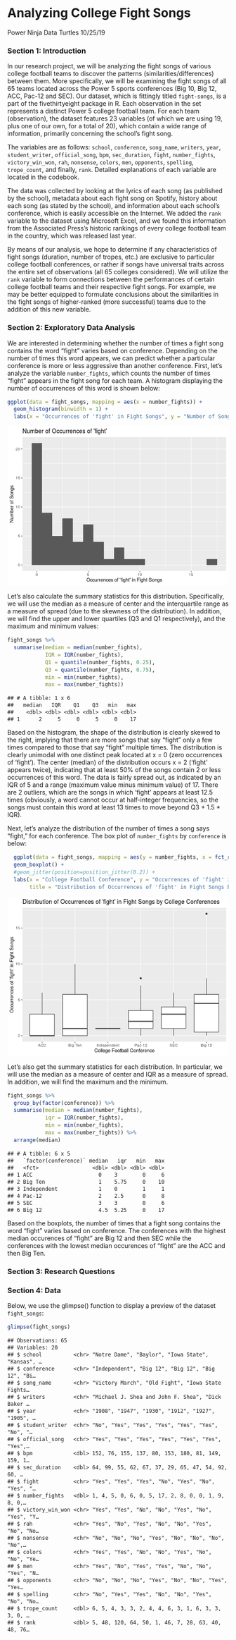 Analyzing College Fight Songs
================
Power Ninja Data Turtles
10/25/19

### Section 1: Introduction

In our research project, we will be analyzing the fight songs of various
college football teams to discover the patterns
(similarities/differences) between them. More specifically, we will be
examining the fight songs of all 65 teams located across the Power 5
sports conferences (Big 10, Big 12, ACC, Pac-12 and SEC). Our dataset,
which is fittingly titled `fight-songs`, is a part of the
fivethirtyeight package in R. Each observation in the set represents a
distinct Power 5 college football team. For each team (observation), the
dataset features 23 variables (of which we are using 19, plus one of our
own, for a total of 20), which contain a wide range of information,
primarily concerning the school’s fight song.

The variables are as follows: `school`, `conference`, `song_name`,
`writers`, `year`, `student_writer`, `official_song`, `bpm`,
`sec_duration`, `fight`, `number_fights`, `victory_win_won`, `rah`,
`nonsense`, `colors`, `men`, `opponents`, `spelling`, `trope_count`, and
finally, `rank`. Detailed explanations of each variable are located in
the codebook.

The data was collected by looking at the lyrics of each song (as
published by the school), metadata about each fight song on Spotify,
history about each song (as stated by the school), and information about
each school’s conference, which is easily accessible on the Internet. We
added the `rank` variable to the dataset using Microsoft Excel, and we
found this information from the Associated Press’s historic rankings of
every college football team in the country, which was released last
year.

By means of our analysis, we hope to determine if any characteristics of
fight songs (duration, number of tropes, etc.) are exclusive to
particular college football conferences, or rather if songs have
universal traits across the entire set of observations (all 65 colleges
considered). We will utilize the `rank` variable to form connections
between the performances of certain college football teams and their
respective fight songs. For example, we may be better equipped to
formulate conclusions about the similarities in the fight songs of
higher-ranked (more successful) teams due to the addition of this new
variable.

### Section 2: Exploratory Data Analysis

We are interested in determining whether the number of times a fight
song contains the word “fight” varies based on conference. Depending on
the number of times this word appears, we can predict whether a
particular conference is more or less aggressive than another
conference. First, let’s analyze the variable `number_fights`, which
counts the number of times “fight” appears in the fight song for each
team. A histogram displaying the number of occurrences of this word is
shown below:

``` r
ggplot(data = fight_songs, mapping = aes(x = number_fights)) + 
  geom_histogram(binwidth = 1) + 
  labs(x = "Occurrences of 'fight' in Fight Songs", y = "Number of Songs", title = "Number of Occurrences of 'fight'")
```

![](proposal_files/figure-gfm/histogram-number_fights-1.png)<!-- -->

Let’s also calculate the summary statistics for this distribution.
Specifically, we will use the median as a measure of center and the
interquartile range as a measure of spread (due to the skewness of the
distribution). In addition, we will find the upper and lower quartiles
(Q3 and Q1 respectively), and the maximum and minimum values:

``` r
fight_songs %>%
  summarise(median = median(number_fights), 
            IQR = IQR(number_fights), 
            Q1 = quantile(number_fights, 0.25), 
            Q3 = quantile(number_fights, 0.75), 
            min = min(number_fights), 
            max = max(number_fights))
```

    ## # A tibble: 1 x 6
    ##   median   IQR    Q1    Q3   min   max
    ##    <dbl> <dbl> <dbl> <dbl> <dbl> <dbl>
    ## 1      2     5     0     5     0    17

Based on the histogram, the shape of the distribution is clearly skewed
to the right, implying that there are more songs that say “fight” only a
few times compared to those that say “fight” multiple times. The
distribution is clearly unimodal with one distinct peak located at x = 0
(zero occurrences of ‘fight’). The center (median) of the distribution
occurs x = 2 (‘fight’ appears twice), indicating that at least 50% of
the songs contain 2 or less occurrences of this word. The data is fairly
spread out, as indicated by an IQR of 5 and a range (maximum value minus
minimum value) of 17. There are 2 outliers, which are the songs in which
‘fight’ appears at least 12.5 times (obviously, a word cannot occur at
half-integer frequencies, so the songs must contain this word at least
13 times to move beyond Q3 + 1.5 \* IQR).

Next, let’s analyze the distribution of the number of times a song says
“fight,” for each conference. The box plot of `number_fights` by
`conference` is
below:

``` r
  ggplot(data = fight_songs, mapping = aes(y = number_fights, x = fct_reorder(factor(conference), number_fights))) +
  geom_boxplot() +
  #geom_jitter(position=position_jitter(0.2)) +
  labs(x = "College Football Conference", y = "Occurrences of 'fight' in Fight Songs",
       title = "Distribution of Occurrences of 'fight' in Fight Songs by College Conferences")
```

![](proposal_files/figure-gfm/box_plot_fights_by_conference-1.png)<!-- -->

Let’s also get the summary statistics for each distribution. In
particular, we will use the median as a measure of center and IQR as a
measure of spread. In addition, we will find the maximum and the
minimum.

``` r
fight_songs %>%
  group_by(factor(conference)) %>%
  summarise(median = median(number_fights), 
            iqr = IQR(number_fights), 
            min = min(number_fights), 
            max = max(number_fights)) %>%
  arrange(median)
```

    ## # A tibble: 6 x 5
    ##   `factor(conference)` median   iqr   min   max
    ##   <fct>                 <dbl> <dbl> <dbl> <dbl>
    ## 1 ACC                     0    3        0     6
    ## 2 Big Ten                 1    5.75     0    10
    ## 3 Independent             1    0        1     1
    ## 4 Pac-12                  2    2.5      0     8
    ## 5 SEC                     3    3        0     6
    ## 6 Big 12                  4.5  5.25     0    17

Based on the boxplots, the number of times that a fight song contains
the word “fight” varies based on conference. The conferences with the
highest median occurences of “fight” are Big 12 and then SEC while the
conferences with the lowest median occurences of “fight” are the ACC and
then Big Ten.

### Section 3: Research Questions

### Section 4: Data

Below, we use the glimpse() function to display a preview of the dataset
`fight_songs`:

``` r
glimpse(fight_songs)
```

    ## Observations: 65
    ## Variables: 20
    ## $ school          <chr> "Notre Dame", "Baylor", "Iowa State", "Kansas", …
    ## $ conference      <chr> "Independent", "Big 12", "Big 12", "Big 12", "Bi…
    ## $ song_name       <chr> "Victory March", "Old Fight", "Iowa State Fights…
    ## $ writers         <chr> "Michael J. Shea and John F. Shea", "Dick Baker …
    ## $ year            <chr> "1908", "1947", "1930", "1912", "1927", "1905", …
    ## $ student_writer  <chr> "No", "Yes", "Yes", "Yes", "Yes", "Yes", "No", "…
    ## $ official_song   <chr> "Yes", "Yes", "Yes", "Yes", "Yes", "Yes", "Yes",…
    ## $ bpm             <dbl> 152, 76, 155, 137, 80, 153, 180, 81, 149, 159, 1…
    ## $ sec_duration    <dbl> 64, 99, 55, 62, 67, 37, 29, 65, 47, 54, 92, 60, …
    ## $ fight           <chr> "Yes", "Yes", "Yes", "No", "Yes", "No", "Yes", "…
    ## $ number_fights   <dbl> 1, 4, 5, 0, 6, 0, 5, 17, 2, 8, 0, 0, 1, 9, 8, 0,…
    ## $ victory_win_won <chr> "Yes", "Yes", "No", "No", "Yes", "No", "Yes", "Y…
    ## $ rah             <chr> "Yes", "No", "Yes", "No", "No", "Yes", "No", "No…
    ## $ nonsense        <chr> "No", "No", "No", "Yes", "No", "No", "No", "No",…
    ## $ colors          <chr> "Yes", "Yes", "No", "No", "Yes", "No", "No", "Ye…
    ## $ men             <chr> "Yes", "No", "Yes", "Yes", "No", "No", "Yes", "N…
    ## $ opponents       <chr> "No", "No", "No", "Yes", "No", "No", "Yes", "Yes…
    ## $ spelling        <chr> "No", "Yes", "Yes", "No", "No", "Yes", "No", "No…
    ## $ trope_count     <dbl> 6, 5, 4, 3, 3, 2, 4, 4, 6, 3, 1, 6, 3, 3, 3, 0, …
    ## $ rank            <dbl> 5, 48, 120, 64, 50, 1, 46, 7, 28, 63, 40, 48, 76…
